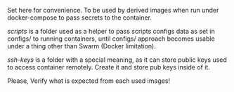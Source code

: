 Set here for convenience. To be used by derived images when run under docker-compose
to pass secrets to the container.

*scripts* is a folder used as a helper to pass scripts configs data as set in configs/ to
running containers, until configs/ approach becomes usable under a thing other than Swarm
(Docker limitation).

*ssh-keys* is a folder with a special meaning, as it can store public keys used to access
container remotely. Create it and store pub keys inside of it.

Please, Verify what is expected from each used images!
